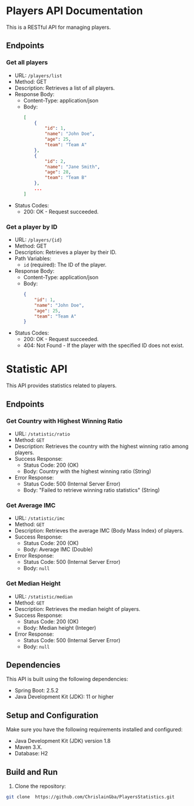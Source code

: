 # Players API Documentation

This is a RESTful API for managing players.

## Endpoints

### Get all players

- URL: `/players/list`
- Method: GET
- Description: Retrieves a list of all players.
- Response Body:
  - Content-Type: application/json
  - Body:
    ```json
    [
        {
            "id": 1,
            "name": "John Doe",
            "age": 25,
            "team": "Team A"
        },
        {
            "id": 2,
            "name": "Jane Smith",
            "age": 28,
            "team": "Team B"
        },
        ...
    ]
    ```
- Status Codes:
  - 200: OK - Request succeeded.

### Get a player by ID

- URL: `/players/{id}`
- Method: GET
- Description: Retrieves a player by their ID.
- Path Variables:
  - `id` (required): The ID of the player.
- Response Body:
  - Content-Type: application/json
  - Body:
    ```json
    {
        "id": 1,
        "name": "John Doe",
        "age": 25,
        "team": "Team A"
    }
    ```
- Status Codes:
  - 200: OK - Request succeeded.
  - 404: Not Found - If the player with the specified ID does not exist.




# Statistic API

This API provides statistics related to players.

## Endpoints

### Get Country with Highest Winning Ratio

- URL: `/statistic/ratio`
- Method: `GET`
- Description: Retrieves the country with the highest winning ratio among players.
- Success Response:
  - Status Code: 200 (OK)
  - Body: Country with the highest winning ratio (String)
- Error Response:
  - Status Code: 500 (Internal Server Error)
  - Body: "Failed to retrieve winning ratio statistics" (String)

### Get Average IMC

- URL: `/statistic/imc`
- Method: `GET`
- Description: Retrieves the average IMC (Body Mass Index) of players.
- Success Response:
  - Status Code: 200 (OK)
  - Body: Average IMC (Double)
- Error Response:
  - Status Code: 500 (Internal Server Error)
  - Body: `null`

### Get Median Height

- URL: `/statistic/median`
- Method: `GET`
- Description: Retrieves the median height of players.
- Success Response:
  - Status Code: 200 (OK)
  - Body: Median height (Integer)
- Error Response:
  - Status Code: 500 (Internal Server Error)
  - Body: `null`
 
## Dependencies

This API is built using the following dependencies:

- Spring Boot: 2.5.2
- Java Development Kit (JDK): 11 or higher

## Setup and Configuration

Make sure you have the following requirements installed and configured:

- Java Development Kit (JDK) version 1.8
- Maven 3.X.
- Database: H2

## Build and Run

1. Clone the repository:

```bash
git clone  https://github.com/ChrislainGba/PlayersStatistics.git
